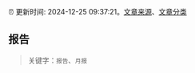 :alarm_clock: 更新时间: 2024-12-25 09:37:21。[文章来源](/README.md)、[文章分类](/TAGS.md)

## 报告


> 关键字：`报告`、`月报`



